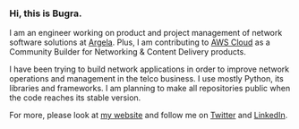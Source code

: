 ### Hi, this is Bugra. 

I am an engineer working on product and project management of network software solutions at [Argela](https://www.argela.com.tr/en). Plus, I am contributing to [AWS Cloud](https://aws.amazon.com) as a Community Builder for Networking & Content Delivery products.

I have been trying to build network applications in order to improve network operations and management in the telco business. I use mostly Python, its libraries and frameworks. I am planning to make all repositories public when the code reaches its stable version. 

For more, please look at [my website](https://bugrakilic.net) and follow me on [Twitter](https://twitter.com/bugrakilicnet) and [LinkedIn](https://linkedin.com/in/bugrakilic). 
